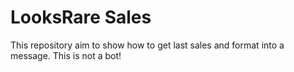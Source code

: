 # LooksRare Sales

This repository aim to show how to get last sales and format into a message. This is not a bot!

